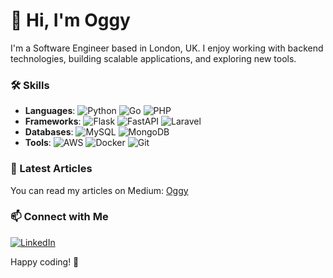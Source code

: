 # 👋 Hi, I'm Oggy

I'm a Software Engineer based in London, UK. I enjoy working with backend technologies, building scalable applications, and exploring new tools.

### 🛠️ Skills
- **Languages**: 
  ![Python](https://img.shields.io/badge/-Python-3776AB?style=flat-square&logo=python&logoColor=white)
  ![Go](https://img.shields.io/badge/-Go-00ADD8?style=flat-square&logo=go&logoColor=white)
  ![PHP](https://img.shields.io/badge/-PHP-777BB4?style=flat-square&logo=php&logoColor=white)
- **Frameworks**: 
  ![Flask](https://img.shields.io/badge/-Flask-000000?style=flat-square&logo=flask&logoColor=white)
  ![FastAPI](https://img.shields.io/badge/-FastAPI-009688?style=flat-square&logo=fastapi&logoColor=white)
  ![Laravel](https://img.shields.io/badge/-Laravel-FF2D20?style=flat-square&logo=laravel&logoColor=white)
- **Databases**: 
  ![MySQL](https://img.shields.io/badge/-MySQL-4479A1?style=flat-square&logo=mysql&logoColor=white)
  ![MongoDB](https://img.shields.io/badge/-MongoDB-47A248?style=flat-square&logo=mongodb&logoColor=white)
- **Tools**: 
  ![AWS](https://img.shields.io/badge/-AWS-232F3E?style=flat-square&logo=amazon-aws&logoColor=white)
  ![Docker](https://img.shields.io/badge/-Docker-2496ED?style=flat-square&logo=docker&logoColor=white)
  ![Git](https://img.shields.io/badge/-Git-F05032?style=flat-square&logo=git&logoColor=white)

### 📖 Latest Articles
You can read my articles on Medium: [Oggy](https://medium.com/@oggy)

### 📫 Connect with Me
[![LinkedIn](https://img.shields.io/badge/-LinkedIn-0077B5?style=flat-square&logo=linkedin&logoColor=white)](https://linkedin.com/in/oguzhanbudak)

Happy coding! 🚀
